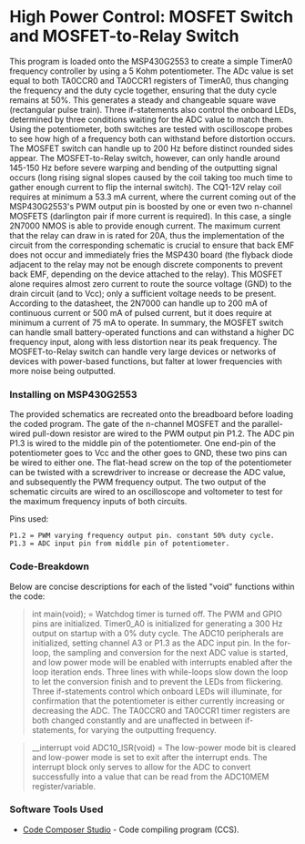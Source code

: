 # High Power Control: MOSFET Switch and MOSFET-to-Relay Switch

This program is loaded onto the MSP430G2553 to create a simple TimerA0 frequency controller by using a 5 Kohm potentiometer. The ADc value is set equal to both TA0CCR0 and TA0CCR1 registers of TimerA0, thus changing the frequency and the duty cycle together, ensuring that the duty cycle remains at 50%. This generates a steady and changeable square wave (rectangular pulse train). Three if-statements also control the onboard LEDs, determined by three conditions waiting for the ADC value to match them. Using the potentiometer, both switches are tested with oscilloscope probes to see how high of a frequency both can withstand before distortion occurs. The MOSFET switch can handle up to 200 Hz before distinct rounded sides appear. The MOSFET-to-Relay switch, however, can only handle around 145-150 Hz before severe warping and bending of the outputting signal occurs (long rising signal slopes caused by the coil taking too much time to gather enough current to flip the internal switch). The CQ1-12V relay coil requires at minimum a 53.3 mA current, where the current coming out of the MSP430G2553's PWM output pin is boosted by one or even two n-channel MOSFETS (darlington pair if more current is required). In this case, a single 2N7000 NMOS is able to provide enough current. The maximum current that the relay can draw in is rated for 20A, thus the implementation of the circuit from the corresponding schematic is crucial to ensure that back EMF does not occur and immediately fries the MSP430 board (the flyback diode adjacent to the relay may not be enough discrete components to prevent back EMF, depending on the device attached to the relay). This MOSFET alone requires almost zero current to route the source voltage (GND) to the drain circuit (and to Vcc); only a sufficient voltage needs to be present. According to the datasheet, the 2N7000 can handle up to 200 mA of continuous current or 500 mA of pulsed current, but it does require at minimum a current of 75 mA to operate. In summary, the MOSFET switch can handle small battery-operated functions and can withstand a higher DC frequency input, along with less distortion near its peak frequency. The MOSFET-to-Relay switch can handle very large devices or networks of devices with power-based functions, but falter at lower frequencies with more noise being outputted.

### Installing on MSP430G2553

The provided schematics are recreated onto the breadboard before loading the coded program. The gate of the n-channel MOSFET and the parallel-wired pull-down resistor are wired to the PWM output pin P1.2. The ADC pin P1.3 is wired to the middle pin of the potentiometer. One end-pin of the potentiometer goes to Vcc and the other goes to GND, these two pins can be wired to either one. The flat-head screw on the top of the potentiometer can be twisted with a screwdriver to increase or decrease the ADC value, and subsequently the PWM frequency output. The two output of the schematic circuits are wired to an oscilloscope and voltometer to test for the maximum frequency inputs of both circuits. 

Pins used:

```
P1.2 = PWM varying frequency output pin. constant 50% duty cycle.
P1.3 = ADC input pin from middle pin of potentiometer.
```

### Code-Breakdown

Below are concise descriptions for each of the listed "void" functions within the code:


>int main(void); = Watchdog timer is turned off. The PWM and GPIO pins are initialized. Timer0_A0 is initialized for generating a 300 Hz output on startup with a 0% duty cycle. The ADC10 peripherals are initialized, setting channel A3 or P1.3 as the ADC input pin. In the for-loop, the sampling and conversion for the next ADC value is started, and low power mode will be enabled with interrupts enabled after the loop iteration ends. Three lines with while-loops slow down the loop to let the conversion finish and to prevent the LEDs from flickering. Three if-statements control which onboard LEDs will illuminate, for confirmation that the potentiometer is either currently increasing or decreasing the ADC. The TA0CCR0 and TA0CCR1 timer registers are both changed constantly and are unaffected in between if-statements, for varying the outputting frequency.



>__interrupt void ADC10_ISR(void) = The low-power mode bit is cleared and low-power mode is set to exit after the interrupt ends. The interrupt block only serves to allow for the ADC to convert successfully into a value that can be read from the ADC10MEM register/variable.


### Software Tools Used

* [Code Composer Studio](https://dev.ti.com/) - Code compiling program (CCS). 
